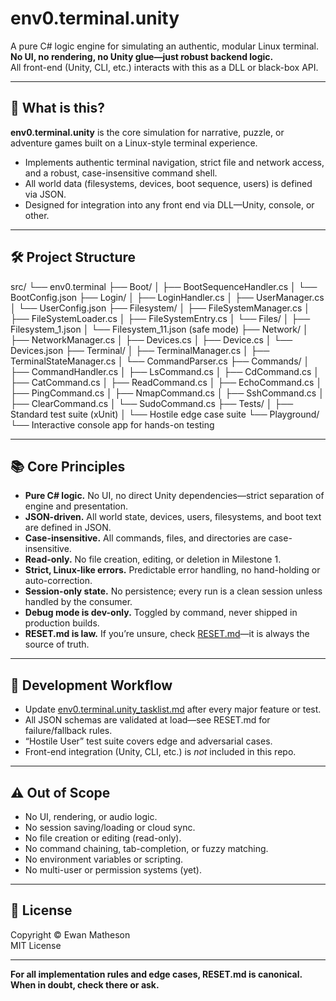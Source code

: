 # env0.terminal.unity

A pure C# logic engine for simulating an authentic, modular Linux terminal.  
**No UI, no rendering, no Unity glue—just robust backend logic.**  
All front-end (Unity, CLI, etc.) interacts with this as a DLL or black-box API.

---

## 🚩 What is this?

**env0.terminal.unity** is the core simulation for narrative, puzzle, or adventure games built on a Linux-style terminal experience.

- Implements authentic terminal navigation, strict file and network access, and a robust, case-insensitive command shell.
- All world data (filesystems, devices, boot sequence, users) is defined via JSON.
- Designed for integration into any front end via DLL—Unity, console, or other.

---

## 🛠️ Project Structure

src/
└── env0.terminal
├── Boot/
│ ├── BootSequenceHandler.cs
│ └── BootConfig.json
├── Login/
│ ├── LoginHandler.cs
│ ├── UserManager.cs
│ └── UserConfig.json
├── Filesystem/
│ ├── FileSystemManager.cs
│ ├── FileSystemLoader.cs
│ ├── FileSystemEntry.cs
│ └── Files/
│ ├── Filesystem_1.json
│ └── Filesystem_11.json (safe mode)
├── Network/
│ ├── NetworkManager.cs
│ ├── Devices.cs
│ ├── Device.cs
│ └── Devices.json
├── Terminal/
│ ├── TerminalManager.cs
│ ├── TerminalStateManager.cs
│ └── CommandParser.cs
├── Commands/
│ ├── CommandHandler.cs
│ ├── LsCommand.cs
│ ├── CdCommand.cs
│ ├── CatCommand.cs
│ ├── ReadCommand.cs
│ ├── EchoCommand.cs
│ ├── PingCommand.cs
│ ├── NmapCommand.cs
│ ├── SshCommand.cs
│ ├── ClearCommand.cs
│ └── SudoCommand.cs
├── Tests/
│ ├── Standard test suite (xUnit)
│ └── Hostile edge case suite
└── Playground/
└── Interactive console app for hands-on testing


---

## 📚 Core Principles

- **Pure C# logic.** No UI, no direct Unity dependencies—strict separation of engine and presentation.
- **JSON-driven.** All world state, devices, users, filesystems, and boot text are defined in JSON.
- **Case-insensitive.** All commands, files, and directories are case-insensitive.
- **Read-only.** No file creation, editing, or deletion in Milestone 1.
- **Strict, Linux-like errors.** Predictable error handling, no hand-holding or auto-correction.
- **Session-only state.** No persistence; every run is a clean session unless handled by the consumer.
- **Debug mode is dev-only.** Toggled by command, never shipped in production builds.
- **RESET.md is law.** If you’re unsure, check [RESET.md](./env0.terminal.unity_RESET.md)—it is always the source of truth.

---

## 📝 Development Workflow

- Update [env0.terminal.unity_tasklist.md](./env0.terminal.unity_tasklist.md) after every major feature or test.
- All JSON schemas are validated at load—see RESET.md for failure/fallback rules.
- “Hostile User” test suite covers edge and adversarial cases.
- Front-end integration (Unity, CLI, etc.) is *not* included in this repo.

---

## ⚠️ Out of Scope

- No UI, rendering, or audio logic.
- No session saving/loading or cloud sync.
- No file creation or editing (read-only).
- No command chaining, tab-completion, or fuzzy matching.
- No environment variables or scripting.
- No multi-user or permission systems (yet).

---

## 📄 License

Copyright © Ewan Matheson  
MIT License 

---

**For all implementation rules and edge cases, RESET.md is canonical. When in doubt, check there or ask.**

